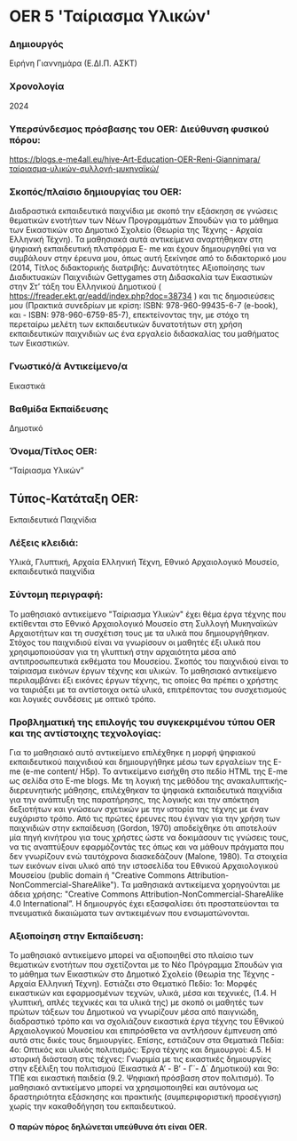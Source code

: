 # OER 5 'Ταίριασμα Υλικών'

### Δημιουργός 
Ειρήνη Γιαννημάρα (Ε.ΔΙ.Π. ΑΣΚΤ)  
### Χρονολογία 
2024
### Υπερσύνδεσμος πρόσβασης του OER: Διεύθυνση φυσικού πόρου:
<https://blogs.e-me4all.eu/hive-Art-Education-OER-Reni-Giannimara/ταίριασμα-υλικών-συλλογή-μυκηναϊκώ/>

### Σκοπός/πλαίσιο δημιουργίας του OER: ### 
 Διαδραστικά εκπαιδευτικά παιχνίδια με σκοπό την εξάσκηση σε γνώσεις θεματικών ενοτήτων των Νέων Προγραμμάτων Σπουδών για το μάθημα των Εικαστικών στο Δημοτικό Σχολείο (Θεωρία της Τέχνης - Αρχαία Ελληνική Τέχνη). Τα μαθησιακά αυτά αντικείμενα αναρτήθηκαν στη ψηφιακή εκπαιδευτική πλατφόρμα E- me και έχουν δημιουργηθεί για να συμβάλουν στην έρευνα μου, όπως αυτή ξεκίνησε από το διδακτορικό μου (2014, Τίτλος διδακτορικής διατριβής: Δυνατότητες Αξιοποίησης των Διαδικτυακών Παιχνιδιών Gettygames στη Διδασκαλία των Εικαστικών στην Στ’ τάξη του Ελληνικού Δημοτικού ( <https://freader.ekt.gr/eadd/index.php?doc=38734> )  και τις δημοσιεύσεις μου (Πρακτικά συνεδρίων με κρίση: ISBN: 978-960-99435-6-7 (e-book), και - ISBN:  978-960-6759-85-7), επεκτείνοντας την, με στόχο τη περεταίρω μελέτη των εκπαιδευτικών δυνατοτήτων στη χρήση εκπαιδευτικών παιχνιδιών ως ένα εργαλείο διδασκαλίας του μαθήματος των Εικαστικών.
### Γνωστικό/ά Αντικείμενο/α ###  
 Εικαστικά
### Βαθμίδα Εκπαίδευσης ###
Δημοτικό
### Όνομα/Τίτλος OER:
“Ταίριασμα Υλικών”  
##  Tύπος-Κατάταξη OER:
Εκπαιδευτικά Παιχνίδια  
### Λέξεις κλειδιά: ### 
Υλικά, Γλυπτική, Αρχαία Ελληνική Τέχνη, Εθνικό Αρχαιολογικό Μουσείο, εκπαιδευτικά παιχνίδια 
### Σύντομη περιγραφή:  
Το μαθησιακό αντικείμενο "Ταίριασμα Υλικών" έχει θέμα έργα τέχνης που εκτίθενται στο Εθνικό Αρχαιολογικό Μουσείο στη Συλλογή Μυκηναϊκών Αρχαιοτήτων και τη συσχέτιση τους με τα υλικά που δημιουργήθηκαν.  Στόχος του παιχνιδιού είναι να γνωρίσουν οι μαθητές έξι υλικά που χρησιμοποιούσαν για τη γλυπτική στην αρχαιότητα μέσα από αντιπροσωπευτικά εκθέματα του Μουσείου. 
Σκοπός του παιχνιδιού είναι το ταίριασμα εικόνων έργων τέχνης και υλικών. Το μαθησιακό αντικείμενο περιλαμβάνει έξι εικόνες έργων τέχνης, τις οποίες θα πρέπει ο χρήστης να ταιριάξει με τα αντίστοιχα οκτώ υλικά, επιτρέποντας του συσχετισμούς και λογικές συνδέσεις με οπτικό τρόπο. 
### Προβληματική της επιλογής του συγκεκριμένου τύπου OER και της αντίστοιχης τεχνολογίας: 
Για το μαθησιακό αυτό αντικείμενο επιλέχθηκε η μορφή ψηφιακού εκπαιδευτικού παιχνιδιού και δημιουργήθηκε μέσω των εργαλείων της E-me (e-me content/ H5p). Το αντικείμενο εισήχθη στο πεδίο ΗΤΜL της E-me ως σελίδα στο E-me blogs. Με τη λογική της μεθόδου της ανακαλυπτικής-διερευνητικής μάθησης, επιλέχθηκαν τα ψηφιακά εκπαιδευτικά παιχνίδια για την ανάπτυξη της παρατήρησης, της λογικής και την απόκτηση δεξιοτήτων και γνώσεων σχετικών με την ιστορία της τέχνης με έναν ευχάριστο τρόπο.  Από τις πρώτες έρευνες που έγιναν για την χρήση των παιχνιδιών στην εκπαίδευση (Gordon, 1970) αποδείχθηκε ότι αποτελούν μία πηγή κινήτρου για τους χρήστες ώστε να δοκιμάσουν τις γνώσεις τους, να τις αναπτύξουν εφαρμόζοντάς τες όπως και να μάθουν πράγματα που δεν γνωρίζουν ενώ ταυτόχρονα διασκεδάζουν (Malone, 1980). 
Tα στοιχεία  των εικόνων είναι υλικό από την ιστοσελίδα του Εθνικού Αρχαιολογικού Μουσείου (public domain ή "Creative Commons Attribution-NonCommercial-ShareAlike"). Τα μαθησιακά αντικείμενα χορηγούνται με άδεια χρήσης: "Creative Commons Attribution-NonCommercial-ShareAlike 4.0 International”. Η δημιουργός έχει εξασφαλίσει ότι προστατεύονται τα πνευματικά δικαιώματα των αντικειμένων που ενσωματώνονται. 
### Αξιοποίηση στην Εκπαίδευση: 
 Το μαθησιακό αντικείμενο μπορεί να αξιοποιηθεί στο πλαίσιο των θεματικών ενοτήτων που σχετίζονται με το Νέο Πρόγραμμα Σπουδών για το μάθημα των Εικαστικών στο Δημοτικό Σχολείο (Θεωρία της Τέχνης - Αρχαία Ελληνική Τέχνη). Εστιάζει στο Θεματικό Πεδίο: 1o: Μορφές εικαστικών και εφαρμοσμένων τεχνών, υλικά, μέσα και τεχνικές, (1.4. Η γλυπτική, απλές τεχνικές και τα υλικά της) με σκοπό οι μαθητές των πρώτων τάξεων του Δημοτικού να γνωρίζουν μέσα από παιγνιώδη, διαδραστικό τρόπο και να σχολιάζουν εικαστικά έργα τέχνης του Εθνικού Αρχαιολογικού Μουσείου και επιπρόσθετα να αντλήσουν έμπνευση από αυτά στις δικές τους δημιουργίες. Επίσης, εστιάζουν στα Θεματικά Πεδία: 4ο: Οπτικός και υλικός πολιτισμός: Έργα τέχνης και δημιουργοί:  4.5. Η ιστορική διάσταση στις τέχνες: Γνωριμία με τις εικαστικές δημιουργίες στην εξέλιξη του πολιτισμού (Εικαστικά Α’ - Β’ - Γ΄- Δ΄ Δημοτικού) και 9ο: ΤΠΕ και εικαστική παιδεία (9.2. Ψηφιακή πρόσβαση στον πολιτισμό). Το μαθησιακό αντικείμενο μπορεί να χρησιμοποιηθεί και αυτόνομα ως δραστηριότητα εξάσκησης και πρακτικής (συμπεριφοριστική προσέγγιση) χωρίς την κακαθοδήγηση του εκπαιδευτικού.
#### Ο παρών πόρος δηλώνεται υπεύθυνα ότι είναι OER. 


